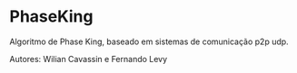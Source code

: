 # PhaseKing
Algoritmo de Phase King, baseado em sistemas de comunicação p2p udp.

Autores:
Wilian Cavassin e
Fernando Levy
